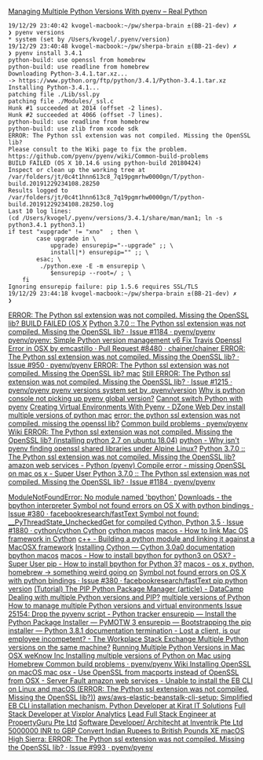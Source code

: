 
[Managing Multiple Python Versions With pyenv – Real Python ](https://realpython.com/intro-to-pyenv/)

```
19/12/29 23:40:42 kvogel-macbook:~/pw/sherpa-brain ±(BB-21-dev) ✗
❯ pyenv versions
* system (set by /Users/kvogel/.pyenv/version)
19/12/29 23:40:48 kvogel-macbook:~/pw/sherpa-brain ±(BB-21-dev) ✗
❯ pyenv install 3.4.1
python-build: use openssl from homebrew
python-build: use readline from homebrew
Downloading Python-3.4.1.tar.xz...
-> https://www.python.org/ftp/python/3.4.1/Python-3.4.1.tar.xz
Installing Python-3.4.1...
patching file ./Lib/ssl.py
patching file ./Modules/_ssl.c
Hunk #1 succeeded at 2014 (offset -2 lines).
Hunk #2 succeeded at 4066 (offset -7 lines).
python-build: use readline from homebrew
python-build: use zlib from xcode sdk
ERROR: The Python ssl extension was not compiled. Missing the OpenSSL lib?
Please consult to the Wiki page to fix the problem.
https://github.com/pyenv/pyenv/wiki/Common-build-problems
BUILD FAILED (OS X 10.14.6 using python-build 20180424)
Inspect or clean up the working tree at /var/folders/jt/0c4t1hnn613c8_7q19pgmrhw0000gn/T/python-build.20191229234108.28250
Results logged to /var/folders/jt/0c4t1hnn613c8_7q19pgmrhw0000gn/T/python-build.20191229234108.28250.log
Last 10 log lines:
(cd /Users/kvogel/.pyenv/versions/3.4.1/share/man/man1; ln -s python3.4.1 python3.1)
if test "xupgrade" != "xno"  ; then \
		case upgrade in \
			upgrade) ensurepip="--upgrade" ;; \
			install|*) ensurepip="" ;; \
		esac; \
		 ./python.exe -E -m ensurepip \
			$ensurepip --root=/ ; \
	fi
Ignoring ensurepip failure: pip 1.5.6 requires SSL/TLS
19/12/29 23:44:18 kvogel-macbook:~/pw/sherpa-brain ±(BB-21-dev) ✗
❯
```

[ERROR: The Python ssl extension was not compiled. Missing the OpenSSL lib? BUILD FAILED (OS X](https://www.google.com/search?q=ERROR%3A+The+Python+ssl+extension+was+not+compiled.+Missing+the+OpenSSL+lib%3F++BUILD+FAILED+%28OS+X&uact=5)
[Python 3.7.0 :: The Python ssl extension was not compiled. Missing the OpenSSL lib? · Issue #1184 · pyenv/pyenv ](https://github.com/pyenv/pyenv/issues/1184)
[pyenv/pyenv: Simple Python version management ](https://github.com/pyenv/pyenv#basic-github-checkout)
[v6 Fix Travis Openssl Error in OSX by emcastillo · Pull Request #8480 · chainer/chainer ](https://github.com/chainer/chainer/pull/8480)
[ERROR: The Python ssl extension was not compiled. Missing the OpenSSL lib? · Issue #950 · pyenv/pyenv ](https://github.com/pyenv/pyenv/issues/950)
[ERROR: The Python ssl extension was not compiled. Missing the OpenSSL lib? mac](https://www.google.com/search?q=ERROR%3A+The+Python+ssl+extension+was+not+compiled.+Missing+the+OpenSSL+lib%3F+mac&ie=UTF-8)
[Still ERROR: The Python ssl extension was not compiled. Missing the OpenSSL lib? · Issue #1215 · pyenv/pyenv ](https://github.com/pyenv/pyenv/issues/1215)
[pyenv versions system set by .pyenv/version](https://www.google.com/search?q=pyenv+versions+system+set+by+.pyenv%2Fversion&ie=UTF-8)
[Why is python console not picking up pyenv global version?](https://stackoverflow.com/questions/51570812/why-is-python-console-not-picking-up-pyenv-global-version)
[Cannot switch Python with pyenv](https://stackoverflow.com/questions/33321312/cannot-switch-python-with-pyenv)
[Creating Virtual Environments With Pyenv - DZone Web Dev ](https://dzone.com/articles/installing-rst2pdf-with-pynev)
[install multiple versions of python mac](https://www.google.com/search?q=install+multiple+versions+of+python+mac&ved=2ahUKEwjak66MydzmAhU3yDgGHRXHBLQQ1QIoAnoECA4QAw)
[error: the python ssl extension was not compiled. missing the openssl lib?](https://www.google.com/search?q=error:+the+python+ssl+extension+was+not+compiled.+missing+the+openssl+lib%3F&ved=2ahUKEwjak66MydzmAhU3yDgGHRXHBLQQ1QIoB3oECA4QCA)
[Common build problems · pyenv/pyenv Wiki ](https://github.com/pyenv/pyenv/wiki/common-build-problems)
[ERROR: The Python ssl extension was not compiled. Missing the OpenSSL lib? (installing python 2.7 on ubuntu 18.04)](https://stackoverflow.com/questions/52873193/error-the-python-ssl-extension-was-not-compiled-missing-the-openssl-lib-inst)
[python - Why isn't pyenv finding openssl shared libraries under Alpine Linux?](https://stackoverflow.com/questions/32973975/why-isnt-pyenv-finding-openssl-shared-libraries-under-alpine-linux)
[Python 3.7.0 :: The Python ssl extension was not compiled. Missing the OpenSSL lib? ](https://www.gitmemory.com/issue/pyenv/pyenv/1184/458358654)
[amazon web services - Python (pyenv) Compile error - missing OpenSSL on mac os x - Super User ](https://superuser.com/questions/1440202/python-pyenv-compile-error-missing-openssl-on-mac-os-x)
[Python 3.7.0 :: The Python ssl extension was not compiled. Missing the OpenSSL lib? · Issue #1184 · pyenv/pyenv ](https://github.com/pyenv/pyenv/issues/1184)

[ModuleNotFoundError: No module named 'bpython'](https://www.google.com/search?q=ModuleNotFoundError%3A+No+module+named+%27bpython%27&ie=UTF-8)
[Downloads - the bpython interpreter ](https://bpython-interpreter.org/downloads.html)
[Symbol not found errors on OS X with python bindings · Issue #380 · facebookresearch/fastText ](https://github.com/facebookresearch/fastText/issues/380)
[Symbol not found: __PyThreadState_UncheckedGet for compiled Cython, Python 3.5 · Issue #1880 · cython/cython ](https://github.com/cython/cython/issues/1880)
[Cython](https://www.google.com/search?q=Cython&ie=UTF-8)
[cython macos](https://www.google.com/search?q=cython+macos&gs_l=psy-ab.1.3.0l5j0i22i10i30j0i22i30l4.6169.6912..10198...0.2..0.259.624.0j3j1......0....1..gws-wiz.......0i71j0i67j0i20i263.b6r5VJ_cSfU)
[macos - How to link Mac OS framework in Cython](https://stackoverflow.com/questions/49366200/how-to-link-mac-os-framework-in-cython)
[c++ - Building a python module and linking it against a MacOSX framework](https://stackoverflow.com/questions/2584595/building-a-python-module-and-linking-it-against-a-macosx-framework)
[Installing Cython — Cython 3.0a0 documentation ](https://cython.readthedocs.io/en/latest/src/quickstart/install.html)
[bpython macos](https://www.google.com/search?q=bpython+macos&ie=UTF-8)
[macos - How to install bpython for python3 on OSX? - Super User ](https://superuser.com/questions/349356/how-to-install-bpython-for-python3-on-osx)
[pip - How to install bpython for Python 3?](https://stackoverflow.com/questions/40099088/how-to-install-bpython-for-python-3)
[macos - os x, python, homebrew -> something weird going on](https://stackoverflow.com/questions/36784552/os-x-python-homebrew-something-weird-going-on)
[Symbol not found errors on OS X with python bindings · Issue #380 · facebookresearch/fastText ](https://github.com/facebookresearch/fastText/issues/380)
[pip python version](https://www.google.com/search?q=pip+python+version&ie=UTF-8)
[(Tutorial) The PIP Python Package Manager (article) - DataCamp ](https://www.datacamp.com/community/tutorials/pip-python-package-manager)
[Dealing with multiple Python versions and PIP?](https://stackoverflow.com/questions/2812520/dealing-with-multiple-python-versions-and-pip)
[multiple versions of Python](https://www.google.com/search?q=multiple+versions+of+Python&ie=UTF-8)
[How to manage multiple Python versions and virtual environments ](https://www.freecodecamp.org/news/manage-multiple-python-versions-and-virtual-environments-venv-pyenv-pyvenv-a29fb00c296f/)
[Issue 25154: Drop the pyvenv script - Python tracker ](https://bugs.python.org/issue25154)
[ensurepip — Install the Python Package Installer — PyMOTW 3 ](https://pymotw.com/3/ensurepip/)
[ensurepip — Bootstrapping the pip installer — Python 3.8.1 documentation ](https://docs.python.org/3/library/ensurepip.html)
[termination - Lost a client, is our employee incompetent? - The Workplace Stack Exchange ](https://workplace.stackexchange.com/questions/150456/lost-a-client-is-our-employee-incompetent)
[Multiple Python versions on the same machine?](https://stackoverflow.com/questions/2547554/multiple-python-versions-on-the-same-machine)
[Running Multiple Python Versions in Mac OSX  weKnow Inc ](https://weknowinc.com/blog/running-multiple-python-versions-mac-osx)
[Installing multiple versions of Python on Mac using Homebrew ](https://www.chrisjmendez.com/2017/08/03/installing-multiple-versions-of-python-on-your-mac-using-homebrew/)
[Common build problems · pyenv/pyenv Wiki ](https://github.com/pyenv/pyenv/wiki/Common-build-problems)
[Installing OpenSSL on macOS ](https://franz.com/support/openssl-mac.lhtml)
[mac osx - Use OpenSSL from macports instead of OpenSSL from OSX - Server Fault ](https://serverfault.com/questions/817657/use-openssl-from-macports-instead-of-openssl-from-osx)
[amazon web services - Unable to install the EB CLI on Linux and macOS (ERROR: The Python ssl extension was not compiled. Missing the OpenSSL lib?))](https://stackoverflow.com/questions/56900496/unable-to-install-the-eb-cli-on-linux-and-macos-error-the-python-ssl-extension)
[aws/aws-elastic-beanstalk-cli-setup: Simplified EB CLI installation mechanism. ](https://github.com/aws/aws-elastic-beanstalk-cli-setup/#23-troubleshooting)
[Python Developer at Kirat IT Solutions](https://stackoverflow.com/jobs/341764/python-developer-kirat-it-solutions?so_medium=Ad&so_source=JobAd&so_campaign=LocationOrange)
[Full Stack Developer at Vixplor Analytics](https://stackoverflow.com/jobs/327018/full-stack-developer-vixplor-analytics?so_medium=Ad&so_source=JobAd&so_campaign=LocationOrange)
[Lead Full Stack Engineer at PropertyGuru Pte Ltd](https://stackoverflow.com/jobs/297393/lead-full-stack-engineer-propertyguru-pte-ltd?so_medium=Internal&so_source=SimilarJobsBottom)
[Software Developer/ Architecht at Inventrik Pte Ltd](https://stackoverflow.com/jobs/341807/software-developer-architecht-inventrik-pte-ltd?so_medium=Ad&so_source=JobAd&so_campaign=LocationOrange)
[5000000 INR to GBP  Convert Indian Rupees to British Pounds  XE ](https://www.xe.com/currencyconverter/convert/?Amount=5%2C000%2C000&From=INR&To=GBP)
[macOS High Sierra: ERROR: The Python ssl extension was not compiled. Missing the OpenSSL lib? · Issue #993 · pyenv/pyenv ](https://github.com/pyenv/pyenv/issues/993)
